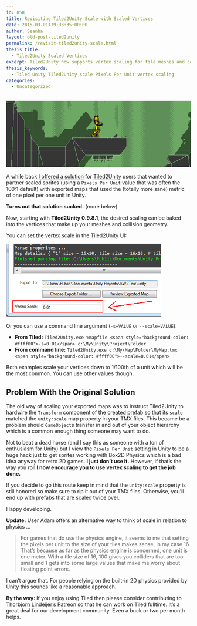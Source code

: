 ```yaml
---
id: 858
title: Revisiting Tiled2Unity Scale with Scaled Vertices
date: 2015-03-01T19:33:35+00:00
author: Seanba
layout: old-post-tiled2unity
permalink: /revisit-tiled2unity-scale.html
thesis_title:
  - Tiled2Unity Scaled Vertices
excerpt: Tiled2Unity now supports vertex scaling for tile meshes and collision geometry.
thesis_keywords:
  - Tiled Unity Tiled2Unity scale Pixels Per Unit vertex scaling
categories:
  - Uncategorized
---
```

<img title="Scaled Vertices" style="border-left-width: 0px; border-right-width: 0px; background-image: none; border-bottom-width: 0px; padding-top: 0px; padding-left: 0px; display: inline; padding-right: 0px; border-top-width: 0px" border="0" alt="Scaled Vertices" src="/assets/wp-content/uploads/2015/03/uni-vertex-scaled.png" width="640" height="180" />

A while back <a title="Stupid solution for scaling Tiled2Unity maps" href="{{ '/controlling-tiled2unity-scale/' | relative_url }}.html" rel="Stupid solution for scaling Tiled2Unity maps">I offered a solution</a> for <a title="Tiled2Unity" href="{{ '/tiled2unity/' | relative_url }}" rel="Tiled2Unity">Tiled2Unity</a> users that wanted to partner scaled sprites (using a `Pixels Per Unit` value that was often the 100:1 default) with exported maps that used the (totally more sane) metric of one pixel per one unit in Unity.

**Turns out that solution sucked.** (more below)

Now, starting with **Tiled2Unity 0.9.8.1**, the desired scaling can be baked into the vertices that make up your meshes and collision geometry.

You can set the vertex scale in the Tiled2Unity UI:

<img title="Scaled Vertices in Tiled2Unity UI" style="border-left-width: 0px; border-right-width: 0px; background-image: none; border-bottom-width: 0px; padding-top: 0px; padding-left: 0px; display: inline; padding-right: 0px; border-top-width: 0px" border="0" alt="Scaled Vertices in Tiled2Unity UI" src="/assets/wp-content/uploads/2015/03/t2u-vertex-scale-ui.png" width="423" height="198" />

Or you can use a command line argument (`-s=VALUE` or `--scale=VALUE`).

  * **From Tiled:** `Tiled2Unity.exe %mapfile <span style="background-color: #ffff00">-s=0.01</span> c:\My\Unity\Project\Folder` 
  * **From command line:** `Tiled2Unity.exe c:\My\Map\Folder\MyMap.tmx <span style="background-color: #ffff00">--scale=0.01</span>` 

Both examples scale your vertices down to 1/100th of a unit which will be the most common. You can use other values though.

## 

## Problem With the Original Solution

The old way of scaling your exported maps was to instruct Tiled2Unity to hardwire the `Transform` component of the created prefab so that its `scale` matched the `unity:scale` map property in your TMX files. This became be a problem should `GameObject`s transfer in and out of your object hierarchy which is a common enough thing someone may want to do.

Not to beat a dead horse (and I say this as someone with a ton of enthusiasm for Unity) but I view the `Pixels Per Unit` setting in Unity to be a huge hack just to get sprites working with Box2D Physics which is a bad idea anyway for retro 2D games. **I just don’t use it.** However, if that’s the way you roll **I now encourage you to use vertex scaling to get the job done.**

If you decide to go this route keep in mind that the `unity:scale` property is still honored so make sure to rip it out of your TMX files. Otherwise, you’ll end up with prefabs that are scaled twice over.

Happy developing.

**Update:** User Adam offers an alternative way to think of scale in relation to physics …

> For games that do use the physics engine, it seems to me that setting the pixels per unit to the size of your tiles makes sense, in my case 16. That’s because as far as the physics engine is concerned, one unit is one meter. With a tile size of 16, 100 gives you colliders that are too small and 1 gets into some large values that make me worry about floating point errors. 

I can’t argue that. For people relying on the built-in 2D physics provided by Unity this sounds like a reasonable approach.

<div class="orange-box">
  <strong>By the way: </strong>If you enjoy using Tiled then please consider contributing to <a title="Tiled on Patreon" href="https://www.patreon.com/bjorn" rel="Tiled on Patreon">Thorbjorn Lindeijer’s Patreon</a> so that he can work on Tiled fulltime. It’s a great deal for our development community. Even a buck or two per month helps.
</div>